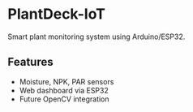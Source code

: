 # PlantDeck-IoT

Smart plant monitoring system using Arduino/ESP32.

## Features
- Moisture, NPK, PAR sensors
- Web dashboard via ESP32
- Future OpenCV integration